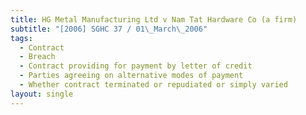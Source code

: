 ```yaml
---
title: HG Metal Manufacturing Ltd v Nam Tat Hardware Co (a firm)
subtitle: "[2006] SGHC 37 / 01\_March\_2006"
tags:
  - Contract
  - Breach
  - Contract providing for payment by letter of credit
  - Parties agreeing on alternative modes of payment
  - Whether contract terminated or repudiated or simply varied
layout: single
---
```


